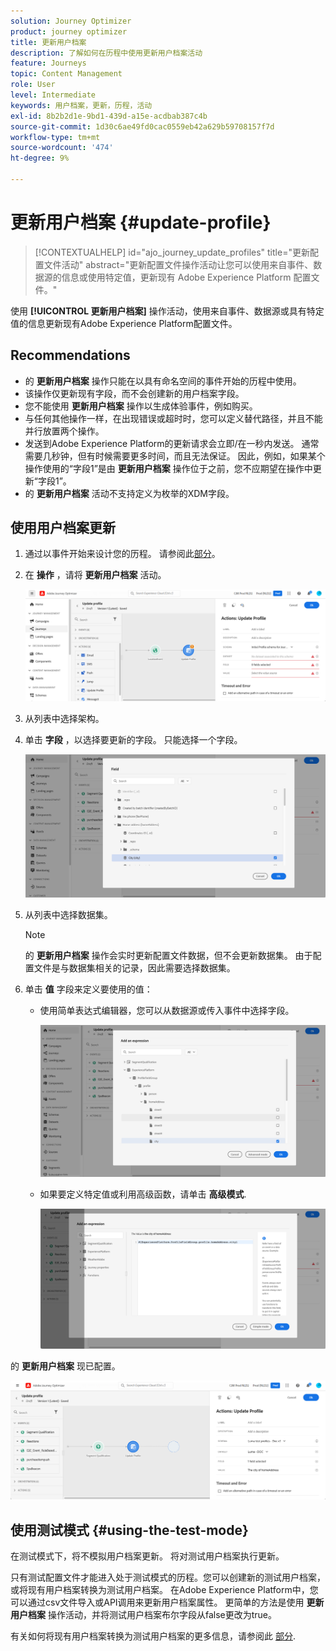```yaml
---
solution: Journey Optimizer
product: journey optimizer
title: 更新用户档案
description: 了解如何在历程中使用更新用户档案活动
feature: Journeys
topic: Content Management
role: User
level: Intermediate
keywords: 用户档案，更新，历程，活动
exl-id: 8b2b2d1e-9bd1-439d-a15e-acdbab387c4b
source-git-commit: 1d30c6ae49fd0cac0559eb42a629b59708157f7d
workflow-type: tm+mt
source-wordcount: '474'
ht-degree: 9%

---
```


# 更新用户档案 {#update-profile}

>[!CONTEXTUALHELP]
>id="ajo_journey_update_profiles"
>title="更新配置文件活动"
>abstract="更新配置文件操作活动让您可以使用来自事件、数据源的信息或使用特定值，更新现有 Adobe Experience Platform 配置文件。"

使用 **[!UICONTROL 更新用户档案]** 操作活动，使用来自事件、数据源或具有特定值的信息更新现有Adobe Experience Platform配置文件。

## Recommendations

* 的 **更新用户档案** 操作只能在以具有命名空间的事件开始的历程中使用。
* 该操作仅更新现有字段，而不会创建新的用户档案字段。
* 您不能使用 **更新用户档案** 操作以生成体验事件，例如购买。
* 与任何其他操作一样，在出现错误或超时时，您可以定义替代路径，并且不能并行放置两个操作。
* 发送到Adobe Experience Platform的更新请求会立即/在一秒内发送。 通常需要几秒钟，但有时候需要更多时间，而且无法保证。 因此，例如，如果某个操作使用的“字段1”是由 **更新用户档案** 操作位于之前，您不应期望在操作中更新“字段1”。
* 的 **更新用户档案** 活动不支持定义为枚举的XDM字段。

## 使用用户档案更新

1. 通过以事件开始来设计您的历程。 请参阅此[部分](../building-journeys/journey.md)。

1. 在 **操作** ，请将 **更新用户档案** 活动。

   ![](assets/profileupdate0.png)

1. 从列表中选择架构。

1. 单击 **字段** ，以选择要更新的字段。 只能选择一个字段。

   ![](assets/profileupdate2.png)

1. 从列表中选择数据集。

   >[!NOTE]
   >
   >的 **更新用户档案** 操作会实时更新配置文件数据，但不会更新数据集。 由于配置文件是与数据集相关的记录，因此需要选择数据集。

1. 单击 **值** 字段来定义要使用的值：

   * 使用简单表达式编辑器，您可以从数据源或传入事件中选择字段。

      ![](assets/profileupdate4.png)

   * 如果要定义特定值或利用高级函数，请单击 **高级模式**.

      ![](assets/profileupdate3.png)

的 **更新用户档案** 现已配置。

![](assets/profileupdate1.png)


## 使用测试模式 {#using-the-test-mode}

在测试模式下，将不模拟用户档案更新。 将对测试用户档案执行更新。

只有测试配置文件才能进入处于测试模式的历程。您可以创建新的测试用户档案，或将现有用户档案转换为测试用户档案。 在Adobe Experience Platform中，您可以通过csv文件导入或API调用来更新用户档案属性。 更简单的方法是使用 **更新用户档案** 操作活动，并将测试用户档案布尔字段从false更改为true。

有关如何将现有用户档案转换为测试用户档案的更多信息，请参阅此 [部分](../segment/creating-test-profiles.md#create-test-profiles-csv).
